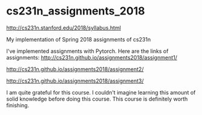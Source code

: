 # cs231n_assignments_2018
http://cs231n.stanford.edu/2018/syllabus.html

My implementation of Spring 2018 assignments of cs231n

I've implemented assignments with Pytorch. Here are the links of assignments:
http://cs231n.github.io/assignments2018/assignment1/

http://cs231n.github.io/assignments2018/assignment2/

http://cs231n.github.io/assignments2018/assignment3/

I am quite grateful for this course. I couldn't imagine learning this amount of solid knowledge before doing this course.
This course is definitely worth finishing.
